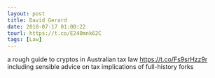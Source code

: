 ```yaml
---
layout: post
title: David Gerard
date: 2018-07-17 01:00:22
tourl: https://t.co/E240mnk62C
tags: [Law]
---
```

a rough guide to cryptos in Australian tax law https://t.co/Fs9srHzz9r including sensible advice on tax implications of full-history forks